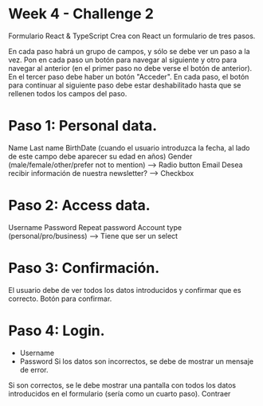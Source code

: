 # Week 4 - Challenge 2
Formulario React & TypeScript
Crea con React un formulario de tres pasos.

En cada paso habrá un grupo de campos, y sólo se debe ver un paso a la vez.
Pon en cada paso un botón para navegar al siguiente y otro para navegar al anterior (en el primer paso no debe verse el botón de anterior).
En el tercer paso debe haber un botón "Acceder".
En cada paso, el botón para continuar al siguiente paso debe estar deshabilitado hasta que se rellenen todos los campos del paso.
# Paso 1: Personal data.
Name
Last name
BirthDate (cuando el usuario introduzca la fecha, al lado de este campo debe aparecer su edad en años)
Gender (male/female/other/prefer not to mention) --> Radio button
Email
Desea recibir información de nuestra newsletter? --> Checkbox
# Paso 2: Access data.
Username
Password
Repeat password
Account type (personal/pro/business) --> Tiene que ser un select
# Paso 3: Confirmación.
El usuario debe de ver todos los datos introducidos y confirmar que es correcto. Botón para confirmar.
# Paso 4: Login.
-   Username
-   Password
Si los datos son incorrectos, se debe de mostrar un mensaje de error.

Si son correctos, se le debe mostrar una pantalla con todos los datos introducidos en el formulario (sería como un cuarto paso). Contraer
